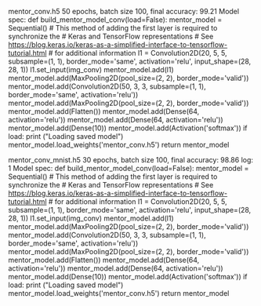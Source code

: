 mentor_conv.h5
  50 epochs, batch size 100, final accuracy: 99.21
  Model spec:
      def build_mentor_model_conv(load=False):
          mentor_model = Sequential()
          # This method of adding the first layer is required to synchronize the
          # Keras and TensorFlow representations
          # See https://blog.keras.io/keras-as-a-simplified-interface-to-tensorflow-tutorial.html
          # for additional information
          l1 = Convolution2D(20, 5, 5, subsample=(1, 1), border_mode='same', activation='relu', input_shape=(28, 28, 1))
          l1.set_input(img_conv)
          mentor_model.add(l1)
          mentor_model.add(MaxPooling2D(pool_size=(2, 2), border_mode='valid'))
          mentor_model.add(Convolution2D(50, 3, 3, subsample=(1, 1), border_mode='same', activation='relu'))
          mentor_model.add(MaxPooling2D(pool_size=(2, 2), border_mode='valid'))
          mentor_model.add(Flatten())
          mentor_model.add(Dense(64, activation='relu'))
          mentor_model.add(Dense(64, activation='relu'))
          mentor_model.add(Dense(10))
          mentor_model.add(Activation('softmax'))
          if load:
              print ("Loading saved model")
              mentor_model.load_weights('mentor_conv.h5')
          return mentor_model


mentor_conv_mnist.h5
  30 epochs, batch size 100, final accuracy: 98.86
  log: 1
  Model spec:
    def build_mentor_model_conv(load=False):
        mentor_model = Sequential()
        # This method of adding the first layer is required to synchronize the
        # Keras and TensorFlow representations
        # See https://blog.keras.io/keras-as-a-simplified-interface-to-tensorflow-tutorial.html
        # for additional information
        l1 = Convolution2D(20, 5, 5, subsample=(1, 1), border_mode='same', activation='relu', input_shape=(28, 28, 1))
        l1.set_input(img_conv)
        mentor_model.add(l1)
        mentor_model.add(MaxPooling2D(pool_size=(2, 2), border_mode='valid'))
        mentor_model.add(Convolution2D(50, 3, 3, subsample=(1, 1), border_mode='same', activation='relu'))
        mentor_model.add(MaxPooling2D(pool_size=(2, 2), border_mode='valid'))
        mentor_model.add(Flatten())
        mentor_model.add(Dense(64, activation='relu'))
        mentor_model.add(Dense(64, activation='relu'))
        mentor_model.add(Dense(10))
        mentor_model.add(Activation('softmax'))
        if load:
            print ("Loading saved model")
            mentor_model.load_weights('mentor_conv.h5')
        return mentor_model
